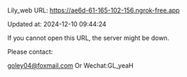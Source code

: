 Lily_web URL: https://ae6d-61-165-102-156.ngrok-free.app

Updated at: 2024-12-10 09:44:24

If you cannot open this URL, the server might be down.

Please contact: 

goley04@foxmail.com Or Wechat:GL_yeaH